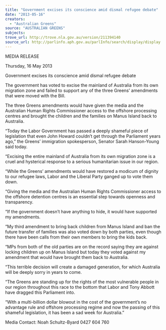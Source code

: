 ```yaml
---
title: "Government excises its conscience amid dismal refugee debate"
date: "2013-05-16"
creators:
  - "Australian Greens"
source: "AUSTRALIAN GREENS"
subjects:
trove_url: http://trove.nla.gov.au/version/211394140
source_url: http://parlinfo.aph.gov.au/parlInfo/search/display/display.w3p;query=Id%3A%22media/pressrel/2448302%22
---
```


 MEDIA RELEASE   

 Thursday, 16 May 2013   

 Government excises its conscience amid dismal  refugee debate   

 The government has voted to excise the mainland of Australia from its own migration zone and  failed to support any of the three Greens’ amendments that were moved with the Bill.   

 The three Greens amendments would have given the media and the Australian Human Rights  Commissioner access to the offshore processing centres and brought the children and the  families on Manus Island back to Australia.   

 “Today the Labor Government has passed a deeply shameful piece of legislation that even John  Howard couldn’t get through the Parliament years ago,” the Greens’ immigration spokesperson,  Senator Sarah Hanson-Young said today.   

 “Excising the entire mainland of Australia from its own migration zone is a cruel and hysterical  response to a serious humanitarian issue in our region.   

 “While the Greens’ amendments would have restored a modicum of dignity to our refugee laws,  Labor and the Liberal Party ganged up to vote them down.   

 “Giving the media and the Australian Human Rights Commissioner access to the offshore  detention centres is an essential step towards openness and transparency.   

 “If the government doesn’t have anything to hide, it would have supported my amendments.   

 “My third amendment to bring back children from Manus Island and ban the future transfer of  families was also voted down by both parties, even though there have been calls from their own  members to bring the kids back.   

 “MPs from both of the old parties are on the record saying they are against locking children up  on Manus Island but today they voted against my amendment that would have brought them  back to Australia.   

 “This terrible decision will create a damaged generation, for which Australia will be deeply sorry  in years to come.   

 “The Greens are standing up for the rights of the most vulnerable people in our region  throughout this race to the bottom that Labor and Tony Abbott have dragged this Parliament  into.   

 “With a multi-billion dollar blowout in the cost of the government’s no advantage rule and  offshore processing regime and now the passing of this shameful legislation, it has been a sad  week for Australia.”   

 

 Media Contact: Noah Schultz-Byard 0427 604 760   

